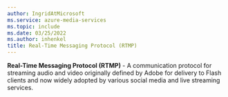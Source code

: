 ```yaml
---
author: IngridAtMicrosoft
ms.service: azure-media-services
ms.topic: include
ms.date: 03/25/2022
ms.author: inhenkel
title: Real-Time Messaging Protocol (RTMP)
---
```


**Real-Time Messaging Protocol (RTMP)** - A communication protocol for streaming audio and video originally defined by Adobe for delivery to Flash clients and now widely adopted by various social media and live streaming services.
